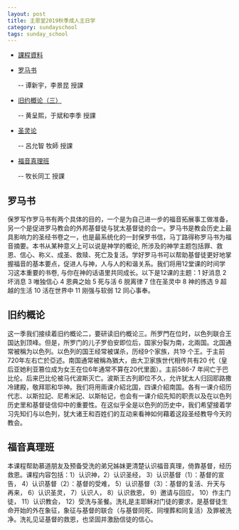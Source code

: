 ```yaml
---
layout: post 
title: 主恩堂2019秋季成人主日学
category: sundayschool
tags: sunday_school
---
```


 * <a href="https://drive.google.com/drive/folders/1h1a2X8xllkHHkDx-2_bh_zYx1R_QTYr-" target="_blank">課程資料</a>

 * [罗马书](#1)

   -- 谭新宇，李景昆 授課

 * [旧约概论（三）](#2) 

   -- 黄呈熙，于斌和李季 授課
   
 * [圣灵论](#3) 

   -- 呂允智 牧師 授課
   
 * [福音真理班](#4) 

   -- 牧长同工 授課

<a name="1" />

罗马书
----------------

保罗写作罗马书有两个具体的目的，一个是为自己进一步的福音拓展事工做准备，另一个是促进罗马教会的外邦基督徒与犹太基督徒的合一。罗马书是教会历史上最具影响力的圣经书卷之一，也是最系统化的一封保罗书信，马丁路得称罗马书为福音摘要。本书从某种意义上可以说是神学的概论, 所涉及的神学主题包括罪、救恩、信心、称义、成圣、救赎、死亡及复活。学好罗马书可以帮助基督徒更好地掌握福音的基本要点，促进人与神，人与人的和谐关系。我们将用12堂课的时间学习这本重要的书卷, 与你在神的话语里共同成长。以下是12课的主题：1 好消息  2 坏消息  3 唯独信心  4 恩典之始  5 死与活  6 脱离律  7 住在圣灵中  8 神的拣选  9 超越的生活  10 活在世界中  11 刚强与软弱  12 同心事奉。

<a name="2"  />

旧约概论
----------

这一季我们接续着旧约概论二，要研读旧约概论三。所罗門在位时，以色列联合王国达到顶峰。但是，所罗门的儿子罗伯安即位后，国家分裂为南，北兩国。北国通常被稱为以色列。以色列的国王经常被谋杀，历经9个家族，共19 个王。于主前720年左右亡於亞述。南国通常被稱為猶大，由大卫家族世代相传共有20 代（皇后亚她利亚篡位成为女王在位6年通常不算在20代里面）。主前586-7 年间亡于巴比伦。后来巴比伦被马代波斯灭亡。波斯王古列即位不久，允许犹太人归回耶路撒冷建殿，敬拜耶和华神。我们将用兩课介紹北国，四课介紹南国。各有一课介绍历代志、以斯拉記、尼希米記、以斯帖记，也会有一课介绍先知的职责以及在以色列历史里和基督徒信仰中的重要性。在这似乎全是以色列的历史中，我们希望接着学习先知们与以色列，犹大诸王和百姓们的互动来看神如何藉着这段圣经教导今天的教会。



<a name="4"  />

福音真理班
----------

本课程帮助慕道朋友及预备受洗的弟兄姊妹更清楚认识福音真理，倚靠基督，经历救恩。课程内容包括：1）认识神，2）认识圣经， 3）认识基督（1）：基督的宣告， 4）认识基督（2）：基督的受难， 5）认识基督（3）：基督的复活、升天与再来， 6）认识圣灵， 7）认识人， 8）认识救恩， 9）邀请与回应， 10）作主门徒， 11）认识教会， 12）受洗与圣餐。洗礼是主耶稣对门徒的要求，是基督徒生命开始的外在象征，象征与基督的联合（与基督同死、同埋葬和同复活）及罪被洗净。洗礼见证基督的救恩，也坚固并激励信徒的信心。
